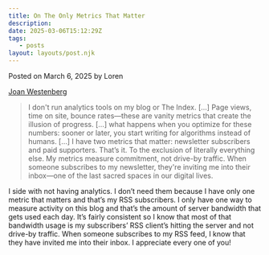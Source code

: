 ```yaml
---
title: On The Only Metrics That Matter
description:
date: 2025-03-06T15:12:29Z
tags:
   - posts
layout: layouts/post.njk
---
```


Posted on March 6, 2025 by Loren

[Joan Westenberg](https://www.joanwestenberg.com/the-only-metrics-that-matter/)

> I don't run analytics tools on my blog or The Index. […] Page views, time on site, bounce rates—these are vanity metrics that create the illusion of progress. […] what happens when you optimize for these numbers: sooner or later, you start writing for algorithms instead of humans. […] I have two metrics that matter: newsletter subscribers and paid supporters. That’s it. To the exclusion of literally everything else. My metrics measure commitment, not drive-by traffic. When someone subscribes to my newsletter, they're inviting me into their inbox—one of the last sacred spaces in our digital lives.

I side with not having analytics. I don’t need them because I have only one metric that matters and that’s my RSS subscribers. I only have one way to measure activity on this blog and that’s the amount of server bandwidth that gets used each day. It’s fairly consistent so I know that most of that bandwidth usage is my subscribers’ RSS client’s hitting the server and not drive-by traffic. When someone subscribes to my RSS feed, I know that they have invited me into their inbox. I appreciate every one of you!
